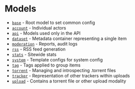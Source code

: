# Models

- [`base`](./base.md) - Root model to set common config
- [`account`](./account.md) - Individual actors
- [`api`](./api.md) - Models used only in the API
- [`dataset`](./dataset.md) - Metadata container representing a single item
- [`moderation`](./moderation.md) - Reports, audit logs
- [`rss`](./rss.md) - RSS feed generation
- [`stats`](./stats.md) - Sitewide stats
- [`system`](./system.md) - Template configs for system config
- [`tag`](./tag.md) - Tags applied to group items
- [`torrent`](./torrent.md) - Managing and introspecting .torrent files
- [`tracker`](./tracker.md) - Representation of other trackers within uploads
- [`upload`](./upload.md) - Contains a torrent file or other upload modality